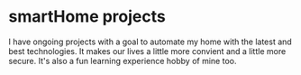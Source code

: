 # **smartHome projects**

I have ongoing projects with a goal to automate my home with the latest and best technologies. It makes our lives a little more convient and a little more secure. It's also a fun learning experience hobby of mine too.

